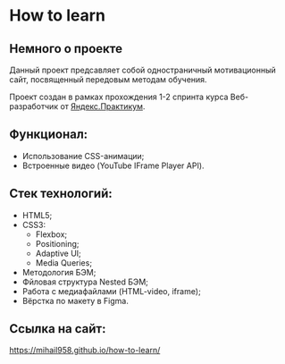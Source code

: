# How to learn
## Немного о проекте 
Данный проект предсавляет собой одностраничный мотивационный сайт, посвященный передовым методам обучения.

Проект создан в рамках прохождения 1-2 спринта курса Веб-разработчик от [Яндекс.Практикум](https://practicum.yandex.ru/web/).

## Функционал:
- Использование CSS-анимации;
- Встроенные видео (YouTube IFrame Player API).

## Стек технологий:
- HTML5;
- CSS3:
  - Flexbox;
  - Positioning;
  - Adaptive UI;
  - Media Queries;
- Методология БЭМ;
- Фйловая структура Nested БЭМ;
- Работа с медиафайлами (HTML-video, iframe);
- Вёрстка по макету в Figma.


## Ссылка на сайт:
https://mihail958.github.io/how-to-learn/

